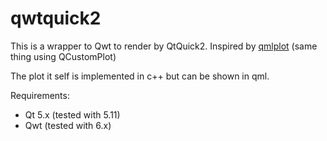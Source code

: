 # qwtquick2

This is a wrapper to Qwt to render by QtQuick2. Inspired by [qmlplot](https://github.com/mosolovsa/qmlplot) (same thing using QCustomPlot)

The plot it self is implemented in c++ but can be shown in qml.

Requirements: 

- Qt 5.x (tested with 5.11)
- Qwt (tested with 6.x)

